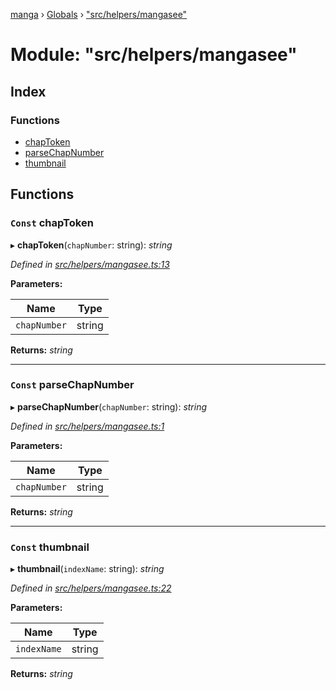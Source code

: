 [manga](../README.md) › [Globals](../globals.md) › ["src/helpers/mangasee"](_src_helpers_mangasee_.md)

# Module: "src/helpers/mangasee"

## Index

### Functions

* [chapToken](_src_helpers_mangasee_.md#const-chaptoken)
* [parseChapNumber](_src_helpers_mangasee_.md#const-parsechapnumber)
* [thumbnail](_src_helpers_mangasee_.md#const-thumbnail)

## Functions

### `Const` chapToken

▸ **chapToken**(`chapNumber`: string): *string*

*Defined in [src/helpers/mangasee.ts:13](https://github.com/tushar1210/manga-node/blob/fed3e48/src/helpers/mangasee.ts#L13)*

**Parameters:**

Name | Type |
------ | ------ |
`chapNumber` | string |

**Returns:** *string*

___

### `Const` parseChapNumber

▸ **parseChapNumber**(`chapNumber`: string): *string*

*Defined in [src/helpers/mangasee.ts:1](https://github.com/tushar1210/manga-node/blob/fed3e48/src/helpers/mangasee.ts#L1)*

**Parameters:**

Name | Type |
------ | ------ |
`chapNumber` | string |

**Returns:** *string*

___

### `Const` thumbnail

▸ **thumbnail**(`indexName`: string): *string*

*Defined in [src/helpers/mangasee.ts:22](https://github.com/tushar1210/manga-node/blob/fed3e48/src/helpers/mangasee.ts#L22)*

**Parameters:**

Name | Type |
------ | ------ |
`indexName` | string |

**Returns:** *string*
